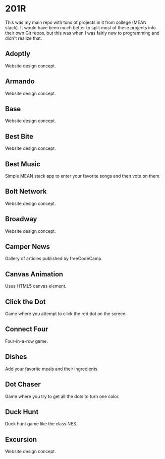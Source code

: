 # 201R
This was my main repo with tons of projects in it from college (MEAN stack). It would have been much better to split most of these projects into their own Git repos, but this was when I was fairly new to programming and didn't realize that.

## Adoptly
Website design concept.

## Armando
Website design concept.

## Base
Website design concept.

## Best Bite
Website design concept.

## Best Music
Simple MEAN stack app to enter your favorite songs and then vote on them.

## Bolt Network
Website design concept.

## Broadway
Website design concept.

## Camper News
Gallery of articles published by freeCodeCamp.

## Canvas Animation
Uses HTML5 canvas element.

## Click the Dot
Game where you attempt to click the red dot on the screen.

## Connect Four
Four-in-a-row game.

## Dishes
Add your favorite meals and their ingredients.

## Dot Chaser
Game where you try to get all the dots to turn one color.

## Duck Hunt
Duck hunt game like the class NES.

## Excursion
Website design concept.


